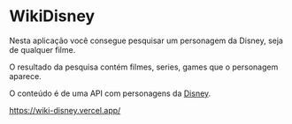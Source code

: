 # WikiDisney

Nesta aplicação você consegue pesquisar um personagem da Disney, seja de qualquer filme.

O resultado da pesquisa contém filmes, series, games que o personagem aparece.

O conteúdo é de uma API com personagens da [Disney](https://disneyapi.dev/).

https://wiki-disney.vercel.app/